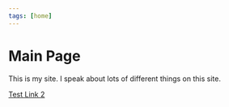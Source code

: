 ```yaml
---
tags: [home]
---
```


# Main Page

This is my site.
I speak about lots of different things on this site. 

[Test Link 2](https://drive.google.com/file/d/1NgjlqWJdgacv1WrQK0SzxXwEpWcdMurO/view?usp=sharing) 